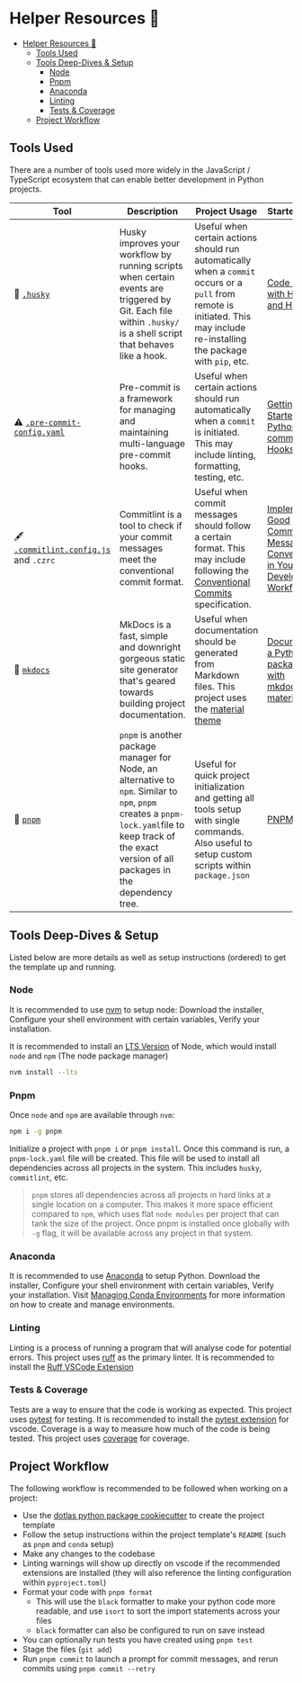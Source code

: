 # Helper Resources 💭

- [Helper Resources 💭](#helper-resources-)
  - [Tools Used](#tools-used)
  - [Tools Deep-Dives \& Setup](#tools-deep-dives--setup)
    - [Node](#node)
    - [Pnpm](#pnpm)
    - [Anaconda](#anaconda)
    - [Linting](#linting)
    - [Tests \& Coverage](#tests--coverage)
  - [Project Workflow](#project-workflow)

## Tools Used

There are a number of tools used more widely in the JavaScript / TypeScript ecosystem that can enable better development in Python projects.

| Tool | Description | Project Usage | Starter Links |
| --- | --- | --- | --- |
| 🐾 [`.husky`](https://github.com/typicode/husky) | Husky improves your workflow by running scripts when certain events are triggered by Git. Each file within `.husky/` is a shell script that behaves like a hook. | Useful when certain actions should run automatically when a `commit` occurs or a `pull` from remote is initiated. This may include re-installing the package with `pip`, etc. | [Code Quality with Husky and Hooks](https://blog.bitsrc.io/ensure-javascript-code-quality-with-husky-and-hooks-6e338222662)
| ⚠️ [`.pre-commit-config.yaml`](https://pre-commit.com/) | Pre-commit is a framework for managing and maintaining multi-language pre-commit hooks. | Useful when certain actions should run automatically when a `commit` is initiated. This may include linting, formatting, testing, etc. | [Getting Started with Python Pre-commit Hooks](https://towardsdatascience.com/getting-started-with-python-pre-commit-hooks-28be2b2d09d5) |
| 🖋 [`.commitlint.config.js`](https://commitlint.js.org/#/) and `.czrc` | Commitlint is a tool to check if your commit messages meet the conventional commit format. | Useful when commit messages should follow a certain format. This may include following the [Conventional Commits](https://www.conventionalcommits.org/en/v1.0.0/) specification. | [Implement Good Commit Message Conventions in Your Development Workflow](https://medium.com/gitconnected/implement-good-commit-message-conventions-in-your-development-workflow-15dd78b7a86e) |
| 📑 [`mkdocs`](https://www.mkdocs.org/) | MkDocs is a fast, simple and downright gorgeous static site generator that's geared towards building project documentation. | Useful when documentation should be generated from Markdown files. This project uses the [material theme](https://squidfunk.github.io/mkdocs-material/) | [Documenting a Python package with mkdocs-material](https://chrieke.medium.com/documenting-a-python-package-with-code-reference-via-mkdocs-material-b4a45197f95b) |
| 🧱 [`pnpm`](https://pnpm.io/) | `pnpm` is another package manager for Node, an alternative to `npm`. Similar to `npm`, `pnpm` creates a `pnpm-lock.yaml`file to keep track of the exact version of all packages in the dependency tree. | Useful for quick project initialization and getting all tools setup with single commands. Also useful to setup custom scripts within `package.json` | [PNPM](https://medium.com/bitsrc/stop-using-npm-yarn-use-pnpm-instead-baa640698be6) |

## Tools Deep-Dives & Setup

Listed below are more details as well as setup instructions (ordered) to get the template up and running.

### Node

It is recommended to use [nvm](https://github.com/nvm-sh/nvm) to setup node: Download the installer, Configure your shell environment with certain variables, Verify your installation.

It is recommended to install an [LTS Version](https://nodejs.org/en/about/releases/) of Node, which would install `node` and `npm` (The node package manager)

```bash
nvm install --lts
```

### Pnpm

Once `node` and `npm` are available through `nvm`:

```bash
npm i -g pnpm
```

Initialize a project with `pnpm i` or `pnpm install`. Once this command is run, a `pnpm-lock.yaml` file will be created. This file will be used to install all dependencies across all projects in the system. This includes `husky`, `commitlint`, etc.

> `pnpm` stores all dependencies across all projects in hard links at a single location on a computer. This makes it more space efficient compared to `npm`, which uses flat `node modules` per project that can tank the size of the project. Once pnpm is installed once globally with `-g` flag, it will be available across any project in that system.

### Anaconda

It is recommended to use [Anaconda](https://www.anaconda.com/products/individual) to setup Python. Download the installer, Configure your shell environment with certain variables, Verify your installation. Visit [Managing Conda Environments](https://docs.conda.io/projects/conda/en/latest/user-guide/tasks/manage-environments.html) for more information on how to create and manage environments.

### Linting

Linting is a process of running a program that will analyse code for potential errors. This project uses [ruff](https://github.com/charliermarsh/ruff) as the primary linter. It is recommended to install the [Ruff VSCode Extension](https://marketplace.visualstudio.com/items?itemName=charliermarsh.ruff)

### Tests & Coverage

Tests are a way to ensure that the code is working as expected. This project uses [pytest](https://docs.pytest.org/en/stable/) for testing. It is recommended to install the [pytest extension](https://marketplace.visualstudio.com/items?itemName=LittleFoxTeam.vscode-python-test-adapter) for vscode. Coverage is a way to measure how much of the code is being tested. This project uses [coverage](https://coverage.readthedocs.io/en/coverage-5.5/) for coverage.

## Project Workflow

The following workflow is recommended to be followed when working on a project:

- Use the [dotlas python package cookiecutter](https://github.com/dotlas/cookiecutter-pypackage) to create the project template
- Follow the setup instructions within the project template's `README` (such as `pnpm` and `conda` setup)
- Make any changes to the codebase
- Linting warnings will show up directly on vscode if the recommended extensions are installed (they will also reference the linting configuration within `pyproject.toml`)
- Format your code with `pnpm format`
  - This will use the `black` formatter to make your python code more readable, and use `isort` to sort the import statements across your files
  - `black` formatter can also be configured to run on save instead
- You can optionally run tests you have created using `pnpm test`
- Stage the files (`git add`)
- Run `pnpm commit` to launch a prompt for commit messages, and rerun commits using `pnpm commit --retry`
